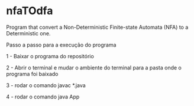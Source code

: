 # nfaTOdfa
Program that convert a Non-Deterministic Finite-state Automata (NFA) to a Deterministic one. 

Passo a passo para a execução do programa

1 - Baixar o programa do repositório 

2 - Abrir o terminal e mudar o ambiente do terminal para a pasta onde o programa foi baixado

3 - rodar o comando javac *.java

4 - rodar o comando java App